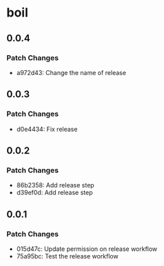 # boil

## 0.0.4

### Patch Changes

- a972d43: Change the name of release

## 0.0.3

### Patch Changes

- d0e4434: Fix release

## 0.0.2

### Patch Changes

- 86b2358: Add release step
- d39ef0d: Add release step

## 0.0.1

### Patch Changes

- 015d47c: Update permission on release workflow
- 75a95bc: Test the release workflow
